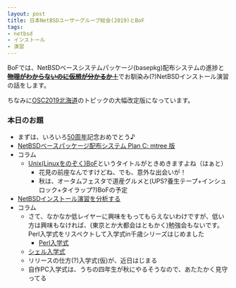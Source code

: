 ```yaml
---
layout: post
title: 日本NetBSDユーザーグループ総会(2019)とBoF
tags:
- netbsd
- インストール
- 演習
---
```


BoFでは、NetBSDベースシステムパッケージ(basepkg)配布システムの進捗と~~**[物理がわからないのに仮想が分かるか！](https://technotes.fml.org/items/netbsd-install-exercise)**~~でお馴染み(?)NetBSDインストール演習の話をします。

ちなみに[OSC2019北海道](https://technotes.fml.org/items/osc2019-hokkaido)のトピックの大幅改定版になっています。


### 本日のお題

- まずは、いろいろ[50周年](https://technotes.fml.org/items/50th-anniversary)記念おめでとう♪
- [NetBSDベースパッケージ配布システム Plan C: mtree 版](https://technotes.fml.org/items/netbsd-modular-userland-v0.5.9)
- コラム
    - [Unix(Linuxをのぞく)BoF](https://mtug.connpass.com/event/128935/)というタイトルがときめきますよね（はぁと）
        - 花見の前座なんですけどね、でも、意外な出会いが！
        - 秋は、オータムフェスタで道産グルメと(UPS?養生テープ+インシュロック+タイラップ?)BoFの予定
- [NetBSDインストール演習を分析する](https://technotes.fml.org/items/netbsd-install-exercise-2019-all)
- コラム
    - さて、なかなか低レイヤーに興味をもってもらえないわけですが、低い方は興味もなければ、(東京とか大都会はともかく)勉強会もないです。Perl入学式をリスペクトして入学式in千歳シリーズはじめました
        - [Perl入学式](https://technotes.fml.org/items/perl-entrance-chitose)
	- [シェル入学式](https://technotes.fml.org/items/shell-entrance-chitose)
	- リリースの仕方(?)入学式(仮)が、近日はじまる
	- 自作PC入学式は、うちの四年生が秋にやるそうなので、あたたかく見守ってる
